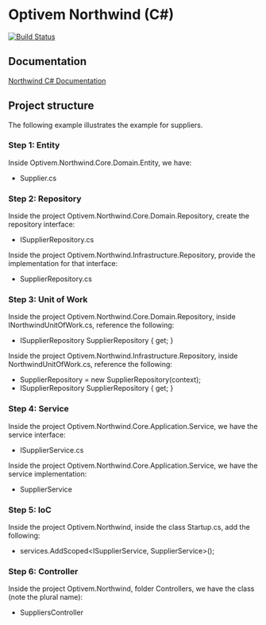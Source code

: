 # Optivem Northwind (C#)

[![Build Status](https://travis-ci.org/optivem/northwind-csharp.svg?branch=master)](https://travis-ci.org/optivem/northwind-csharp)

## Documentation

[Northwind C# Documentation](https://opensource.optivem.com/northwind-csharp)

## Project structure

The following example illustrates the example for suppliers.

### Step 1: Entity

Inside Optivem.Northwind.Core.Domain.Entity, we have:
* Supplier.cs

<script src="https://gist-it.appspot.com/github/optivem/northwind-csharp/blob/master/src/Optivem.Northwind.Core.Domain.Entity/Supplier.cs"></script>

### Step 2: Repository

Inside the project Optivem.Northwind.Core.Domain.Repository, create the repository interface:
* ISupplierRepository.cs

<script src="https://gist-it.appspot.com/github/optivem/northwind-csharp/blob/master/src/Optivem.Northwind.Core.Domain.Repository/ISupplierRepository.cs"></script>

Inside the project Optivem.Northwind.Infrastructure.Repository, provide the implementation for that interface:
* SupplierRepository.cs

<script src="https://gist-it.appspot.com/github/optivem/northwind-csharp/blob/master/src/Optivem.Northwind.Core.Domain.Repository/SupplierRepository.cs"></script>

### Step 3: Unit of Work

Inside the project Optivem.Northwind.Core.Domain.Repository, inside INorthwindUnitOfWork.cs, reference the following:
* ISupplierRepository SupplierRepository { get; }

<script src="https://gist-it.appspot.com/github/optivem/northwind-csharp/blob/master/src/Optivem.Northwind.Core.Domain.Repository/INorthwindUnitOfWork.cs"></script>

Inside the project Optivem.Northwind.Infrastructure.Repository, inside NorthwindUnitOfWork.cs, reference the following:
* SupplierRepository = new SupplierRepository(context);
* ISupplierRepository SupplierRepository { get; }

<script src="https://gist-it.appspot.com/github/optivem/northwind-csharp/blob/master/src/Optivem.Northwind.Core.Domain.Repository/NorthwindUnitOfWork.cs"></script>


### Step 4: Service

Inside the project Optivem.Northwind.Core.Application.Service, we have the service interface:
* ISupplierService.cs

<script src="https://gist-it.appspot.com/github/optivem/northwind-csharp/blob/master/src/Optivem.Northwind.Core.Application.Service/ISupplierService.cs"></script>

Inside the project Optivem.Northwind.Core.Application.Service, we have the service implementation:
* SupplierService

<script src="https://gist-it.appspot.com/github/optivem/northwind-csharp/blob/master/src/Optivem.Northwind.Core.Application.Service/SupplierService.cs"></script>

### Step 5: IoC

Inside the project Optivem.Northwind, inside the class Startup.cs, add the following:
* services.AddScoped<ISupplierService, SupplierService>();

<script src="https://gist-it.appspot.com/github/optivem/northwind-csharp/blob/master/src/Optivem.Northwind/Startup.cs"></script>

### Step 6: Controller

Inside the project Optivem.Northwind, folder Controllers, we have the class (note the plural name):
* SuppliersController

<script src="https://gist-it.appspot.com/github/optivem/northwind-csharp/blob/master/src/Optivem.Northwind/Controllers/SuppliersController.cs"></script>
